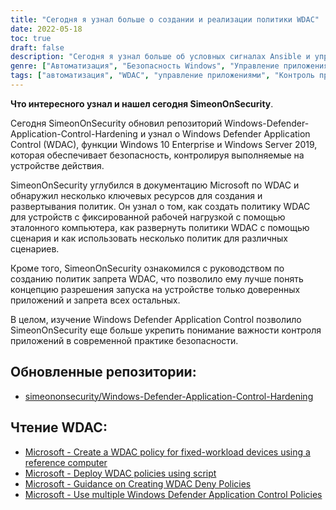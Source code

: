 ```yaml
---
title: "Сегодня я узнал больше о создании и реализации политики WDAC"
date: 2022-05-18
toc: true
draft: false
description: "Сегодня я узнал больше об условных сигналах Ansible и управлении переменными"
genre: ["Автоматизация", "Безопасность Windows", "Управление приложениями", "Защитник Windows", "WDAC", "Powershell", "Защита от угроз", "Windows Server 2019", "Безопасность предприятия", "Управление политикой", "Лучшие практики безопасности"]
tags: ["автоматизация", "WDAC", "управление приложениями", "Контроль приложений Windows Defender", "Защитник Windows", "Powershell", "Документация Microsoft", "Создание политики WDAC", "развертывание политики", "развертывание на основе сценариев", "многочисленные политики WDAC", "устройства с фиксированной нагрузкой", "доверенные приложения", "политики отказа", "методы обеспечения безопасности", "управление политикой", "безопасность предприятия", "защита от угроз", "Windows Server", "Безопасность Windows", "белые списки приложений"]
---
```


**Что интересного узнал и нашел сегодня SimeonOnSecurity**.

Сегодня SimeonOnSecurity обновил репозиторий Windows-Defender-Application-Control-Hardening и узнал о Windows Defender Application Control (WDAC), функции Windows 10 Enterprise и Windows Server 2019, которая обеспечивает безопасность, контролируя выполняемые на устройстве действия.

SimeonOnSecurity углубился в документацию Microsoft по WDAC и обнаружил несколько ключевых ресурсов для создания и развертывания политик. Он узнал о том, как создать политику WDAC для устройств с фиксированной рабочей нагрузкой с помощью эталонного компьютера, как развернуть политики WDAC с помощью сценария и как использовать несколько политик для различных сценариев.

Кроме того, SimeonOnSecurity ознакомился с руководством по созданию политик запрета WDAC, что позволило ему лучше понять концепцию разрешения запуска на устройстве только доверенных приложений и запрета всех остальных.

В целом, изучение Windows Defender Application Control позволило SimeonOnSecurity еще больше укрепить понимание важности контроля приложений в современной практике безопасности.

## Обновленные репозитории:
- [simeononsecurity/Windows-Defender-Application-Control-Hardening](https://github.com/simeononsecurity/Windows-Defender-Application-Control-Hardening)

## Чтение WDAC:
- [Microsoft - Create a WDAC policy for fixed-workload devices using a reference computer](https://docs.microsoft.com/en-us/windows/security/threat-protection/windows-defender-application-control/create-initial-default-policy)
- [Microsoft - Deploy WDAC policies using script](https://docs.microsoft.com/en-us/windows/security/threat-protection/windows-defender-application-control/deployment/deploy-wdac-policies-with-script)
- [Microsoft - Guidance on Creating WDAC Deny Policies](https://docs.microsoft.com/en-us/windows/security/threat-protection/windows-defender-application-control/create-wdac-deny-policy)
- [Microsoft - Use multiple Windows Defender Application Control Policies](https://docs.microsoft.com/en-us/windows/security/threat-protection/windows-defender-application-control/deploy-multiple-windows-defender-application-control-policies)
